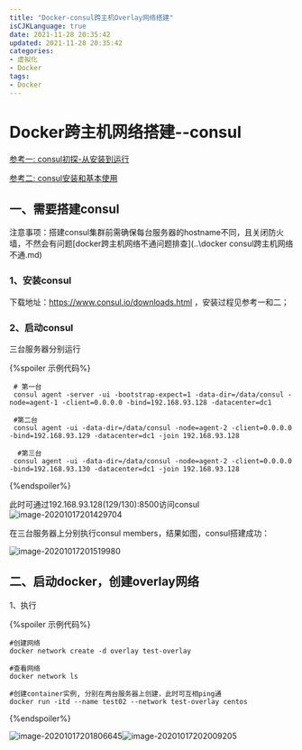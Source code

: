 ```yaml
---
title: "Docker-consul跨主机Overlay网络搭建"
isCJKLanguage: true
date: 2021-11-28 20:35:42
updated: 2021-11-28 20:35:42
categories: 
- 虚拟化
- Docker
tags: 
- Docker
---
```


# Docker跨主机网络搭建--consul

[参考一: consul初探-从安装到运行](https://www.cnblogs.com/viter/p/11018953.html)

[参考二: consul安装和基本使用](https://sanyuesha.com/2017/11/15/what-about-consul/)

## 一、需要搭建consul

注意事项：搭建consul集群前需确保每台服务器的hostname不同，且关闭防火墙，不然会有问题[docker跨主机网络不通问题排查](..\docker consul跨主机网络不通.md)

### 1、安装consul

下载地址：https://www.consul.io/downloads.html ，安装过程见参考一和二；

### 2、启动consul

三台服务器分别运行

{%spoiler 示例代码%}
```shell
 # 第一台
 consul agent -server -ui -bootstrap-expect=1 -data-dir=/data/consul -node=agent-1 -client=0.0.0.0 -bind=192.168.93.128 -datacenter=dc1
 
 #第二台
 consul agent -ui -data-dir=/data/consul -node=agent-2 -client=0.0.0.0 -bind=192.168.93.129 -datacenter=dc1 -join 192.168.93.128
 
  #第三台
 consul agent -ui -data-dir=/data/consul -node=agent-2 -client=0.0.0.0 -bind=192.168.93.130 -datacenter=dc1 -join 192.168.93.128
```
{%endspoiler%}

此时可通过192.168.93.128(129/130):8500访问consul![image-20201017201429704](https://raw.githubusercontent.com/Abug0/Typora-Pics/master/pics/Typora20201017201429.png)

在三台服务器上分别执行consul members，结果如图，consul搭建成功：

![image-20201017201519980](https://raw.githubusercontent.com/Abug0/Typora-Pics/master/pics/Typora20201017201520.png)

## 二、启动docker，创建overlay网络

1、执行

{%spoiler 示例代码%}
```
#创建网络
docker network create -d overlay test-overlay

#查看网络
docker network ls

#创建container实例, 分别在两台服务器上创建，此时可互相ping通
docker run -itd --name test02 --network test-overlay centos
```
{%endspoiler%}

![image-20201017201806645](https://raw.githubusercontent.com/Abug0/Typora-Pics/master/pics/Typora20201017201806.png)![image-20201017202009205](https://raw.githubusercontent.com/Abug0/Typora-Pics/master/pics/Typora20201017202009.png)